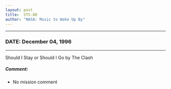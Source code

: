 ```yaml
---
layout: post
title:  STS-80
author: "NASA: Music to Wake Up By"
---
```


----
### DATE: December 04, 1996
----
Should I Stay or Should I Go by The Clash

##### Comment:
* No mission comment
